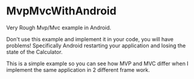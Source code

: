 MvpMvcWithAndroid
=================

Very Rough Mvp/Mvc example in Android.

Don't use this example and implement it in your code, you will have problems!
Specifically Android restarting your application and losing the state of the
Calculator.

This is a simple example so you can see how MVP and MVC differ when I 
implement the same application in 2 different frame work.

